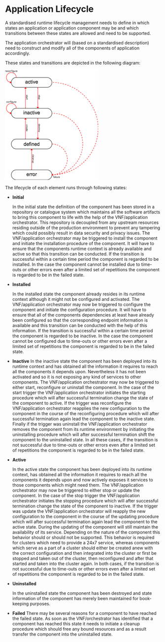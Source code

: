 # Application Lifecycle

A standardised runtime lifecycle management needs to define  in which states
an application or application component may be and which transitions between
these states are allowed and need to be supported.

The application orchestrator will (based on a standardised description)
need to construct and modify all of the components of application accordingly.

These states and transitions are depicted in the following diagram:

![Node Lifecycle](../images/node_lifecycle.png)

The lifecycle of each element runs through following states:

* **Initial**

  In the initial state the definition of the component has been stored in a repository or catalogue system which maintains all the software artifacts to bring this component to life with the help of the VNF/application orchestrator. This repository is decoupled from any upstream resources residing outside of the production environment to prevent any tampering which could possibly result in data security and privacy issues.
  The VNF/application orchestrator may be triggered to install the component and initiate the installation procedure of the component. It will have to ensure that the components runtime context is already available and active so that this transition can be conducted. If the transition is successful within a certain time period the component is regarded to be installed. In the case the component cannot be installed due to time-outs or other errors even after a limited set of repetitions the component is regarded to be in the failed state.

* **Installed**

  In the installed state the component already resides in its runtime
  context although it might not be configured and activated.
  The VNF/application orchestrator may now be triggered to configure the component and initiate the configuration procedure. It will have to ensure that all of the components dependencies at least have already been configured so that the corresponding endpoint information is available and this transition can be conducted with the help of this information. If the transition is successful within a certain time period the component is regarded to be inactive. In the case the component cannot be configured due to time-outs or other errors even after a limited set of repetitions the component is regarded to be in the failed state.

* **Inactive**
  In the inactive state the component has been deployed into its runtime context and has obtained all the information it requires to reach all the components it depends upon. Nevertheless it has not been activated and so it is not exposing any kind of services to other components.
  The VNF/application orchestrator may now be triggered to either start, reconfigure or uninstall the component.
  In the case of the start trigger the VNF/application orchestrator initiates the starting procedure which will after successful termination change the state of the component to active.
  If the trigger was reconfigure the VNF/application orchestrator reapplies the new configuration to the component in the course of the reconfiguring procedure which will after successful termination again lead the component to the inactive state.
  Finally if the trigger was uninstall the VNF/application orchestrator removes the component from its runtime environment by initiating the uninstalling procedure which will after successful termination shift the component to the uninstalled state.
  In all these cases, if the transition is not successful due to time-outs or other errors even after a limited set of repetitions the component is regarded to be in the failed state.

* **Active**

  In the active state the component has been deployed into its runtime context, has obtained all the information it requires to reach all the components it depends upon and now actively exposes it services to those components which might need them.
  The VNF/application orchestrator may now be triggered to either stop or update the component.
  In the case of the stop trigger the VNF/application orchestrator initiates the stopping procedure which will after successful termination change the state of the component to inactive.
  If the trigger was update the VNF/application orchestrator will reapply the new configuration to the component in the course of the updating procedure which will after successful termination again lead the component to the active state. During the updating of the component will still maintain the availability of its service.
  Depending on the nature of the component this behavior should or should not be supported. This behavior is required for clusters which need to provide a 24x7 service, whereas components which serve as a part of a cluster should either be created anew with the correct configuration and then integrated into the cluster or first be stopped and taken out of the cluster, then reconfigured and after that started and taken into the cluster again.
  In both cases, if the transition is not successful due to time-outs or other errors even after a limited set of repetitions the component is regarded to be in the failed state.

* **Uninstalled**

  In the uninstalled state the component has been destroyed and state information of the component has merely been maintained for book-keeping purposes.

* **Failed**
  There may be several reasons for a component to have reached the failed state. As soon as the VNF/orchestrator has identified that a component has reached this state it needs to initiate a cleanup procedure which should free any bound resources and as a result transfer the component into the uninstalled state.
